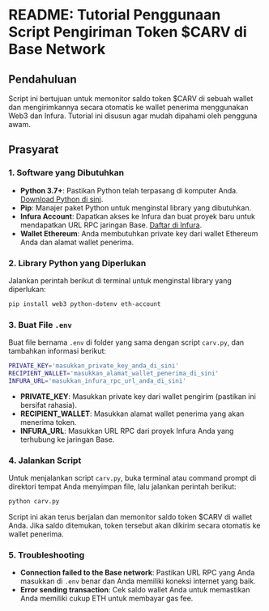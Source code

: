 # README: Tutorial Penggunaan Script Pengiriman Token $CARV di Base Network

## Pendahuluan
Script ini bertujuan untuk memonitor saldo token $CARV di sebuah wallet dan mengirimkannya secara otomatis ke wallet penerima menggunakan Web3 dan Infura. Tutorial ini disusun agar mudah dipahami oleh pengguna awam.

## Prasyarat

### 1. Software yang Dibutuhkan
- **Python 3.7+**: Pastikan Python telah terpasang di komputer Anda. [Download Python di sini](https://www.python.org/downloads/).
- **Pip**: Manajer paket Python untuk menginstal library yang dibutuhkan.
- **Infura Account**: Dapatkan akses ke Infura dan buat proyek baru untuk mendapatkan URL RPC jaringan Base. [Daftar di Infura](https://infura.io/).
- **Wallet Ethereum**: Anda membutuhkan private key dari wallet Ethereum Anda dan alamat wallet penerima.

### 2. Library Python yang Diperlukan
Jalankan perintah berikut di terminal untuk menginstal library yang diperlukan:

```bash
pip install web3 python-dotenv eth-account
```

### 3. Buat File `.env`
Buat file bernama `.env` di folder yang sama dengan script `carv.py`, dan tambahkan informasi berikut:

```bash
PRIVATE_KEY='masukkan_private_key_anda_di_sini'
RECIPIENT_WALLET='masukkan_alamat_wallet_penerima_di_sini'
INFURA_URL='masukkan_infura_rpc_url_anda_di_sini'
```

- **PRIVATE_KEY**: Masukkan private key dari wallet pengirim (pastikan ini bersifat rahasia).
- **RECIPIENT_WALLET**: Masukkan alamat wallet penerima yang akan menerima token.
- **INFURA_URL**: Masukkan URL RPC dari proyek Infura Anda yang terhubung ke jaringan Base.

### 4. Jalankan Script
Untuk menjalankan script `carv.py`, buka terminal atau command prompt di direktori tempat Anda menyimpan file, lalu jalankan perintah berikut:

```bash
python carv.py
```

Script ini akan terus berjalan dan memonitor saldo token $CARV di wallet Anda. Jika saldo ditemukan, token tersebut akan dikirim secara otomatis ke wallet penerima.

### 5. Troubleshooting
- **Connection failed to the Base network**: Pastikan URL RPC yang Anda masukkan di `.env` benar dan Anda memiliki koneksi internet yang baik.
- **Error sending transaction**: Cek saldo wallet Anda untuk memastikan Anda memiliki cukup ETH untuk membayar gas fee.

